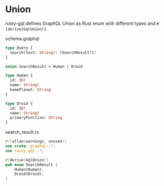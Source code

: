 # Union

rusty-gql defines GraphQL Union as Rust enum with different types and `#[derive(GqlUnion)]`.

schema.graphql
```graphql
type Query {
  search(text: String): [SearchResult!]!
}

union SearchResult = Human | Droid

type Human {
  id: ID!
  name: String!
  homePlanet: String
}

type Droid {
  id: ID!
  name: String!
  primaryFunction: String
}
```

search_result.rs
```rust
#![allow(warnings, unused)]
use crate::graphql::*;
use rusty_gql::*;

#[derive(GqlUnion)]
pub enum SearchResult {
    Human(Human),
    Droid(Droid),
}
```
